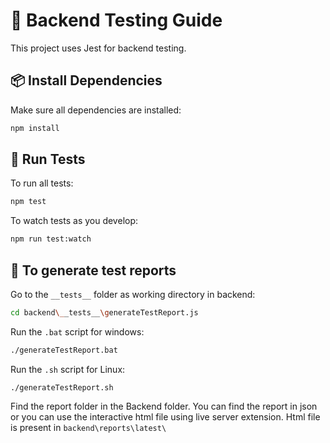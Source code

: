 # 🧪 Backend Testing Guide
This project uses Jest for backend testing.

## 📦 Install Dependencies
Make sure all dependencies are installed:

```bash
npm install
```

## 🧪 Run Tests
To run all tests:
```bash
npm test
```

To watch tests as you develop:
```bash
npm run test:watch
```

## 📄 To generate test reports 
Go to the `__tests__` folder as working directory in backend:
```bash
cd backend\__tests__\generateTestReport.js
```

Run the `.bat` script for windows:
```bash
./generateTestReport.bat
```
Run the `.sh` script for Linux:
```
./generateTestReport.sh
```

Find the report folder in the Backend folder. You can find the report in json or you can use the interactive html file using live server extension. 
Html file is present in `backend\reports\latest\`